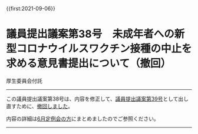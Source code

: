 {{first:2021-09-06}}

# 議員提出議案第38号　未成年者への新型コロナウイルスワクチン接種の中止を求める意見書提出について（撤回）

<i class="fa fa-gavel" aria-hidden="true"></i> 厚生委員会付託

---

この議員提出議案第38号は、内容を修正して、[議員提出議案第39号](./giin-gian-39.md)として出し直すために、[撤回しました](https://ssp.kaigiroku.net/tenant/kodaira/SpMinuteView.html?council_id=1240&schedule_id=2&minute_id=575&is_search=true)。

内容の詳細は[6月定例会の方](../20210608_teireikai/giin-gian-38.md)にまとめましたのでご参照ください。

---